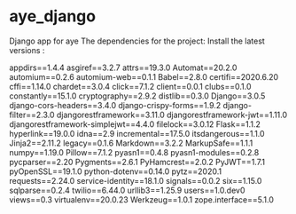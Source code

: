 # aye_django
Django app for aye
The dependencies for the project:
Install the latest versions :

appdirs==1.4.4
asgiref==3.2.7
attrs==19.3.0
Automat==20.2.0
automium==0.2.6
automium-web==0.1.1
Babel==2.8.0
certifi==2020.6.20
cffi==1.14.0
chardet==3.0.4
click==7.1.2
client==0.0.1
clubs==0.1.0
constantly==15.1.0
cryptography==2.9.2
distlib==0.3.0
Django==3.0.5
django-cors-headers==3.4.0
django-crispy-forms==1.9.2
django-filter==2.3.0
djangorestframework==3.11.0
djangorestframework-jwt==1.11.0
djangorestframework-simplejwt==4.4.0
filelock==3.0.12
Flask==1.1.2
hyperlink==19.0.0
idna==2.9
incremental==17.5.0
itsdangerous==1.1.0
Jinja2==2.11.2
legacy==0.1.6
Markdown==3.2.2
MarkupSafe==1.1.1
numpy==1.19.0
Pillow==7.1.2
pyasn1==0.4.8
pyasn1-modules==0.2.8
pycparser==2.20
Pygments==2.6.1
PyHamcrest==2.0.2
PyJWT==1.7.1
pyOpenSSL==19.1.0
python-dotenv==0.14.0
pytz==2020.1
requests==2.24.0
service-identity==18.1.0
signals==0.0.2
six==1.15.0
sqlparse==0.2.4
twilio==6.44.0
urllib3==1.25.9
users==1.0.dev0
views==0.3
virtualenv==20.0.23
Werkzeug==1.0.1
zope.interface==5.1.0
